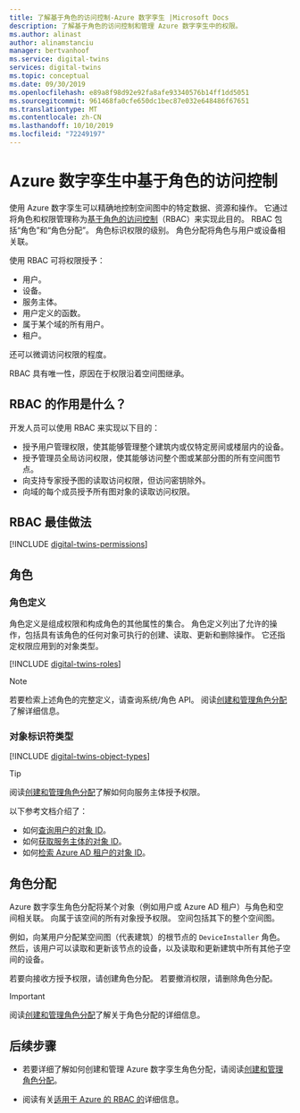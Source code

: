 ```yaml
---
title: 了解基于角色的访问控制-Azure 数字孪生 |Microsoft Docs
description: 了解基于角色的访问控制和管理 Azure 数字孪生中的权限。
ms.author: alinast
author: alinamstanciu
manager: bertvanhoof
ms.service: digital-twins
services: digital-twins
ms.topic: conceptual
ms.date: 09/30/2019
ms.openlocfilehash: e89a8f98d92e92fa8afe93340576b14ff1dd5051
ms.sourcegitcommit: 961468fa0cfe650dc1bec87e032e648486f67651
ms.translationtype: MT
ms.contentlocale: zh-CN
ms.lasthandoff: 10/10/2019
ms.locfileid: "72249197"
---
```

# <a name="role-based-access-control-in-azure-digital-twins"></a>Azure 数字孪生中基于角色的访问控制

使用 Azure 数字孪生可以精确地控制空间图中的特定数据、资源和操作。 它通过将角色和权限管理称为[基于角色的访问控制](https://docs.microsoft.com/azure/role-based-access-control/)（RBAC）来实现此目的。 RBAC 包括“角色”和“角色分配”。 角色标识权限的级别。 角色分配将角色与用户或设备相关联。

使用 RBAC 可将权限授予：

- 用户。
- 设备。
- 服务主体。
- 用户定义的函数。
- 属于某个域的所有用户。
- 租户。

还可以微调访问权限的程度。

RBAC 具有唯一性，原因在于权限沿着空间图继承。

## <a name="what-can-i-do-with-rbac"></a>RBAC 的作用是什么？

开发人员可以使用 RBAC 来实现以下目的：

- 授予用户管理权限，使其能够管理整个建筑内或仅特定房间或楼层内的设备。
- 授予管理员全局访问权限，使其能够访问整个图或某部分图的所有空间图节点。
- 向支持专家授予图的读取访问权限，但访问密钥除外。
- 向域的每个成员授予所有图对象的读取访问权限。

## <a name="rbac-best-practices"></a>RBAC 最佳做法

[!INCLUDE [digital-twins-permissions](../../includes/digital-twins-rbac-best-practices.md)]

## <a name="roles"></a>角色

### <a name="role-definitions"></a>角色定义

角色定义是组成权限和构成角色的其他属性的集合。 角色定义列出了允许的操作，包括具有该角色的任何对象可执行的创建、读取、更新和删除操作。 它还指定权限应用到的对象类型。

[!INCLUDE [digital-twins-roles](../../includes/digital-twins-roles.md)]

>[!NOTE]
> 若要检索上述角色的完整定义，请查询系统/角色 API。
> 阅读[创建和管理角色分配](./security-create-manage-role-assignments.md#retrieve-all-roles)了解详细信息。

### <a name="object-identifier-types"></a>对象标识符类型

[!INCLUDE [digital-twins-object-types](../../includes/digital-twins-object-id-types.md)]

>[!TIP]
> 阅读[创建和管理角色分配](./security-create-manage-role-assignments.md#grant-permissions-to-your-service-principal)了解如何向服务主体授予权限。

以下参考文档介绍了：

- 如何[查询用户的对象 ID](https://docs.microsoft.com/powershell/module/azuread/get-azureaduser?view=azureadps-2.0)。
- 如何[获取服务主体的对象 ID](https://docs.microsoft.com/powershell/module/az.resources/get-azadserviceprincipal)。
- 如何[检索 Azure AD 租户的对象 ID](../active-directory/develop/quickstart-create-new-tenant.md)。

## <a name="role-assignments"></a>角色分配

Azure 数字孪生角色分配将某个对象（例如用户或 Azure AD 租户）与角色和空间相关联。 向属于该空间的所有对象授予权限。 空间包括其下的整个空间图。

例如，向某用户分配某空间图（代表建筑）的根节点的 `DeviceInstaller` 角色。 然后，该用户可以读取和更新该节点的设备，以及读取和更新建筑中所有其他子空间的设备。

若要向接收方授予权限，请创建角色分配。 若要撤消权限，请删除角色分配。

>[!IMPORTANT]
> 阅读[创建和管理角色分配](./security-create-manage-role-assignments.md)了解关于角色分配的详细信息。

## <a name="next-steps"></a>后续步骤

- 若要详细了解如何创建和管理 Azure 数字孪生角色分配，请阅读[创建和管理角色分配](./security-create-manage-role-assignments.md)。

- 阅读有关[适用于 Azure 的 RBAC 的](https://docs.microsoft.com/azure/role-based-access-control/)详细信息。
